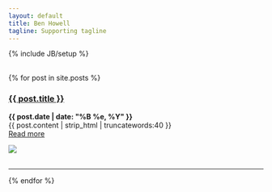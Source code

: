 ```yaml
---
layout: default
title: Ben Howell
tagline: Supporting tagline
---
```

{% include JB/setup %}
<br/>
<br/>

{% for post in site.posts %}

<div class="intro">

<div class="intro-txt">
<h3><a href="{{ post.url }}">{{ post.title }}</a></h3>
<p>
<strong>{{ post.date | date: "%B %e, %Y" }}</strong><br/>
{{ post.content | strip_html | truncatewords:40 }}<br/>
<a href="{{ post.url }}">Read more</a>
</p>
</div>

<div class="intro-img-border">
<div class="intro-img-bevel">
<div class="intro-img-sml">
<img class="intro-img-small" src="{{ASSET_PATH}}/bootstrap/img/eventbus_250.jpg"/>
</div>
</div>
</div>

</div>
<br/>
<hr>
{% endfor %}
